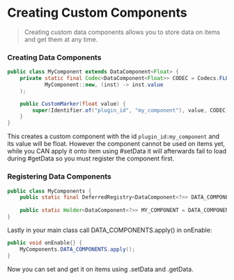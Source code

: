 # Creating Custom Components

> Creating custom data components allows you to store data on items and get them at any time.

### Creating Data Components
```Java
public class MyComponent extends DataComponent<Float> {
    private static final Codec<DataComponent<Float>> CODEC = Codecs.FLOAT.xmap(
            MyComponent::new, (inst) -> inst.value
    );

    public CustomMarker(float value) {
        super(Identifier.of("plugin_id", "my_component"), value, CODEC);
    }
}
```

This creates a custom component with the id `plugin_id:my_component` and its value will be float. However the component cannot be used on items yet, while you CAN apply it onto item using #setData it will afterwards fail to load during #getData so you must register the component first.

### Registering Data Components
```Java
public class MyComponents {
    public static final DeferredRegistry<DataComponent<?>> DATA_COMPONENTS = DeferredRegistry.create(Registries.DATA_COMPONENTS, "plugin_id");
    
    public static Holder<DataComponent<?>> MY_COMPONENT = DATA_COMPONENTS.register("my_component", MyComponent.class);
}
```

Lastly in your main class call DATA_COMPONENTS.apply() in onEnable:

```Java
public void onEnable{} {
    MyComponents.DATA_COMPONENTS.apply();
}
```

Now you can set and get it on items using .setData and .getData.